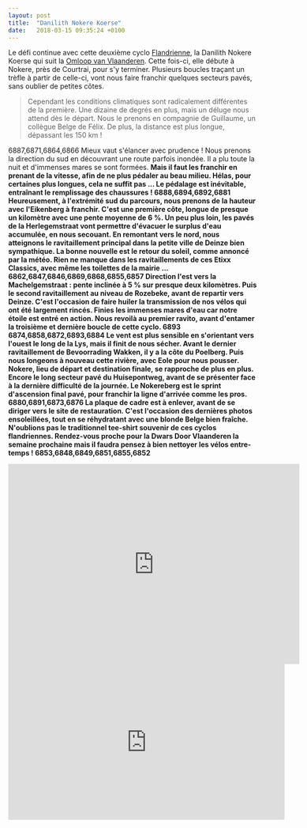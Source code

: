 ```yaml
---
layout: post
title:  "Danilith Nokere Koerse"
date:   2018-03-15 09:35:24 +0100
---
```

Le défi continue avec cette deuxième cyclo <a href="http://twomoulins.fr/category/competitions/competitions-velo/classiques-flandriennes/">Flandrienne</a>, la Danilith Nokere Koerse qui suit la <a href="http://twomoulins.fr/omloop-van-vlaanderen/">Omloop van Vlaanderen</a>.
Cette fois-ci, elle débute à Nokere, près de Courtrai, pour s'y terminer.
Plusieurs boucles traçant un trèfle à partir de celle-ci, vont nous faire franchir quelques secteurs pavés, sans oublier de petites côtes.
> Cependant les conditions climatiques sont radicalement différentes de la première.
Une dizaine de degrés en plus, mais un déluge nous attend dès le départ.
Nous le prenons en compagnie de Guillaume, un collègue Belge de Félix.
De plus, la distance est plus longue, dépassant les 150 km !

6887,6871,6864,6866
Mieux vaut s'élancer avec prudence !
Nous prenons la direction du sud en découvrant une route parfois inondée.
Il a plu toute la nuit et d'immenses mares se sont formées.
<strong>Mais il faut les franchir en prenant de la vitesse, afin de ne plus pédaler au beau milieu.
Hélas, pour certaines plus longues, cela ne suffit pas ...
Le pédalage est inévitable, entraînant le remplissage des chaussures !
6888,6894,6892,6881
Heureusement, à l'extrémité sud du parcours, nous prenons de la hauteur avec l'Eikenberg à franchir.
C'est une première côte, longue de presque un kilomètre avec une pente moyenne de 6 %.
Un peu plus loin, les pavés de la Herlegemstraat vont permettre d'évacuer le surplus d'eau accumulée, en nous secouant.
En remontant vers le nord, nous atteignons le ravitaillement principal dans la petite ville de Deinze bien sympathique.
<strong>La bonne nouvelle est le retour du soleil, comme annoncé par la météo.
Rien ne manque dans les ravitaillements de ces Etixx Classics, avec même les toilettes de la mairie ...
6862,6847,6846,6869,6868,6855,6857
Direction l'est vers la Machelgemstraat : pente inclinée à 5 % sur presque deux kilomètres.
Puis le second ravitaillement au niveau de Rozebeke, avant de repartir vers Deinze.
<strong>C'est l'occasion de faire huiler la transmission de nos vélos qui ont été largement rincés.
Finies les immenses mares d'eau car notre étoile est entré en action.
Nous revoilà au premier ravito, avant d'entamer la troisième et dernière boucle de cette cyclo.
6893
6874,6858,6872,6893,6884
Le vent est plus sensible en s'orientant vers l'ouest le long de la Lys, mais il finit de nous sécher.
Avant le dernier ravitaillement de Bevoorrading Wakken, il y a la côte du Poelberg.
Puis nous longeons à nouveau cette rivière, avec Eole pour nous pousser.
<strong>Nokere, lieu de départ et destination finale, se rapproche de plus en plus.
Encore le long secteur pavé du Huisepontweg, avant de se présenter face à la dernière difficulté de la journée.
Le Nokereberg est le sprint d'ascension final pavé, pour franchir la ligne d'arrivée comme les pros.
6880,6891,6873,6876
La plaque de cadre est à enlever, avant de se diriger vers le site de restauration.
<strong>C'est l'occasion des dernières photos ensoleillées, tout en se réhydratant avec une <strong>blonde Belge bien fraîche.
N'oublions pas le traditionnel tee-shirt souvenir de ces cyclos flandriennes.
Rendez-vous proche pour la Dwars Door Vlaanderen la semaine prochaine mais il faudra pensez à bien nettoyer les vélos entre-temps !
6853,6848,6849,6851,6855,6852

<center><iframe src="https://www.strava.com/activities/1447638039/embed/6377cea0bd57333451240cd7609f8bee05370f02" width="590" height="405" frameborder="0" scrolling="no"></iframe></center>

<center><iframe src="https://www.youtube.com/embed/FB6UbRck0Ms" width="560" height="315" frameborder="0" allowfullscreen="allowfullscreen"></iframe></center>